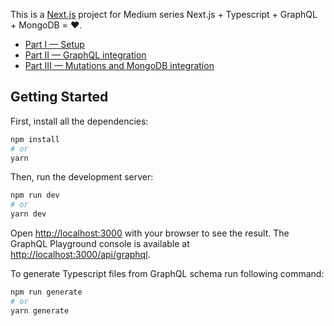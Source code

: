 This is a [Next.js](https://nextjs.org/) project for Medium series Next.js + Typescript + GraphQL + MongoDB = ❤️.

* [Part I — Setup](https://medium.com/@otociulis/next-js-typescript-graphql-mongodb-%EF%B8%8F-7c342319206b)
* [Part II — GraphQL integration](https://medium.com/@otociulis/next-js-typescript-graphql-mongodb-%EF%B8%8F-72f46526cda7)
* [Part III — Mutations and MongoDB integration](https://medium.com/@otociulis/next-js-typescript-graphql-mongodb-%EF%B8%8F-2989bf5edd88)

## Getting Started

First, install all the dependencies:

```bash
npm install
# or
yarn
```

Then, run the development server:

```bash
npm run dev
# or
yarn dev
```

Open [http://localhost:3000](http://localhost:3000) with your browser to see the result.
The GraphQL Playground console is available at [http://localhost:3000/api/graphql](http://localhost:3000/api/graphql).

To generate Typescript files from GraphQL schema run following command:

```bash
npm run generate
# or
yarn generate
```
